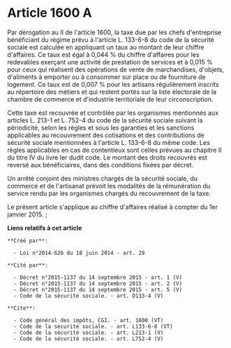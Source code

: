 # Article 1600 A

Par dérogation au II de l'article 1600, la taxe due par les chefs d'entreprise bénéficiant du régime prévu à l'article L.
133-6-8 du code de la sécurité sociale est calculée en appliquant un taux au montant de leur chiffre d'affaires. Ce taux est
égal à 0,044 % du chiffre d'affaires pour les redevables exerçant une activité de prestation de services et à 0,015 % pour
ceux qui réalisent des opérations de vente de marchandises, d'objets, d'aliments à emporter ou à consommer sur place ou de
fourniture de logement. Ce taux est de 0,007 % pour les artisans régulièrement inscrits au répertoire des métiers et qui
restent portés sur la liste électorale de la chambre de commerce et d'industrie territoriale de leur circonscription. 

Cette taxe est recouvrée et contrôlée par les organismes mentionnés aux articles L. 213-1 et L. 752-4 du code de la sécurité
sociale suivant la périodicité, selon les règles et sous les garanties et les sanctions applicables au recouvrement des
cotisations et des contributions de sécurité sociale mentionnées à l'article L. 133-6-8 du même code. Les règles applicables
en cas de contentieux sont celles prévues au chapitre II du titre IV du livre Ier dudit code. Le montant des droits recouvrés
est reversé aux bénéficiaires, dans des conditions fixées par décret. 

Un arrêté conjoint des ministres chargés de la sécurité sociale, du commerce et de l'artisanat prévoit les modalités de la
rémunération du service rendu par les organismes chargés du recouvrement de la taxe. 

Le présent article s'applique au chiffre d'affaires réalisé à compter du 1er janvier 2015. ;

**Liens relatifs à cet article**

	**Créé par**:

	  - Loi n°2014-626 du 18 juin 2014 - art. 29

	**Cité par**:

	  - Décret n°2015-1137 du 14 septembre 2015 - art. 1 (V)
	  - Décret n°2015-1137 du 14 septembre 2015 - art. 2 (V)
	  - Décret n°2015-1137 du 14 septembre 2015 - art. 5 (V)
	  - Code de la sécurité sociale. - art. D133-4 (V)

	**Cite**:

	  - Code général des impôts, CGI. - art. 1600 (VT)
	  - Code de la sécurité sociale. - art. L133-6-8 (VT)
	  - Code de la sécurité sociale. - art. L213-1 (V)
	  - Code de la sécurité sociale. - art. L752-4 (V)
